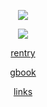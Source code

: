 <p align="center"><img src="https://media.discordapp.net/attachments/1134064625760075887/1217031367779553360/copy_8EE98D65-8E6E-45D8-B000-939FC0E07FCC.gif?ex=66028bc9&is=65f016c9&hm=3b0e9302160bd9008746241506803fb9b6b330583b6808a8effa70e8a860212f&" /></p>

<p align="center"><img src="https://64.media.tumblr.com/610fb300f2b23965a6f264f97da9344b/a5530745991e8d43-69/s250x400/87a9c592ffbde52a613c1996cce62ea107f5f8d0.png" /></p>

<p align="center">
<a href="https://rentry.co/wonyoungii/" align="center">
rentry
</a>
</p>

<p align="center">
<a href="https://crunchybao.123guestbook.com">
gbook
</a>
</p>

<p align="center">
<a href="https://rentry.co/p5lyney">
links
</a>
</p>
